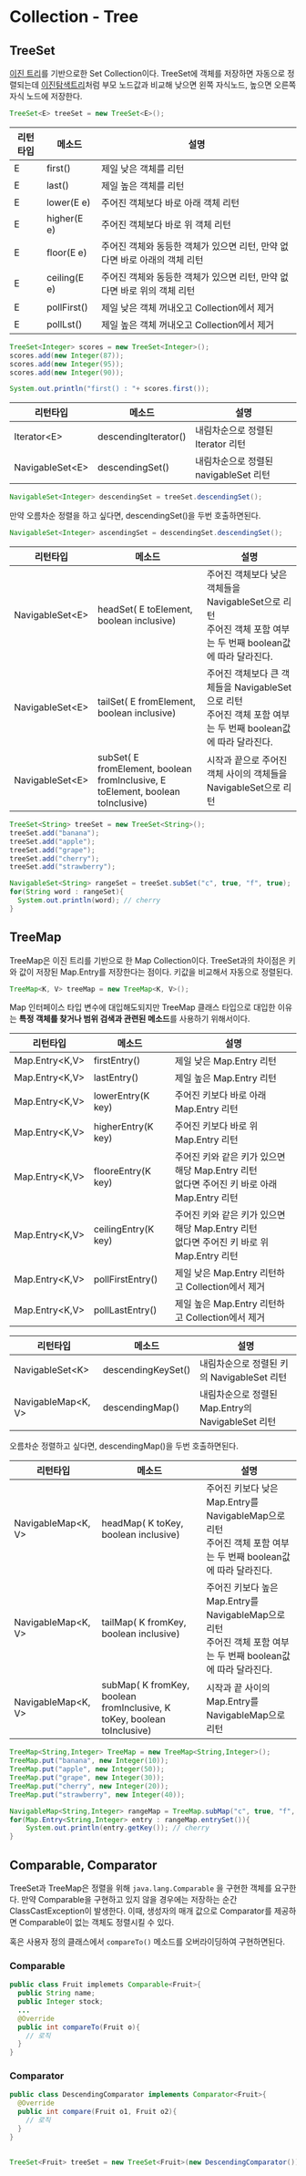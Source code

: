 # Collection - Tree

## TreeSet

[이진 트리](https://github.com/dh00023/TIL/blob/master/algorithm/2018-05-11-algorithm-tree.md)를 기반으로한 Set Collection이다.
TreeSet에 객체를 저장하면 자동으로 정렬되는데 [이진탐색트리](https://github.com/dh00023/TIL/blob/master/algorithm/2018-05-21-algorithm-bst.md)처럼 부모 노드값과 비교해 낮으면 왼쪽 자식노드, 높으면 오른쪽 자식 노드에 저장한다.

```java
TreeSet<E> treeSet = new TreeSet<E>();
```

| 리턴타입 | 메소드       | 설명                                                         |
| -------- | ------------ | ------------------------------------------------------------ |
| E        | first()      | 제일 낮은 객체를 리턴                                        |
| E        | last()       | 제일 높은 객체를 리턴                                        |
| E        | lower(E e)   | 주어진 객체보다 바로 아래 객체 리턴                          |
| E        | higher(E e)  | 주어진 객체보다 바로 위 객체 리턴                            |
| E        | floor(E e)   | 주어진 객체와 동등한 객체가 있으면 리턴, 만약 없다면 바로 아래의 객체 리턴 |
| E        | ceiling(E e) | 주어진 객체와 동등한 객체가 있으면 리턴, 만약 없다면 바로 위의 객체 리턴 |
| E        | pollFirst()  | 제일 낮은 객체 꺼내오고 Collection에서 제거                  |
| E        | pollLst()    | 제일 높은 객체 꺼내오고 Collection에서 제거                  |

```java
TreeSet<Integer> scores = new TreeSet<Integer>();
scores.add(new Integer(87));
scores.add(new Integer(95));
scores.add(new Integer(90));

System.out.println("first() : "+ scores.first());
```

| 리턴타입          | 메소드               | 설명                                  |
| ----------------- | -------------------- | ------------------------------------- |
| Iterator\<E\>     | descendingIterator() | 내림차순으로 정렬된 Iterator 리턴     |
| NavigableSet\<E\> | descendingSet()      | 내림차순으로 정렬된 navigableSet 리턴 |

```java
NavigableSet<Integer> descendingSet = treeSet.descendingSet();
```

만약 오름차순 정렬을 하고 싶다면, descendingSet()을 두번 호출하면된다.

```java
NavigableSet<Integer> ascendingSet = descendingSet.descendingSet();
```

| 리턴타입          | 메소드                                                       | 설명                                                         |
| ----------------- | ------------------------------------------------------------ | ------------------------------------------------------------ |
| NavigableSet\<E\> | headSet( E toElement, boolean inclusive)                     | 주어진 객체보다 낮은 객체들을 NavigableSet으로 리턴 <br/>주어진 객체 포함 여부는 두 번째 boolean값에 따라 달라진다. |
| NavigableSet\<E\> | tailSet( E fromElement, boolean inclusive)                   | 주어진 객체보다 큰 객체들을 NavigableSet으로 리턴 <br/>주어진 객체 포함 여부는 두 번째 boolean값에 따라 달라진다. |
| NavigableSet\<E\> | subSet( E fromElement, boolean fromInclusive, E toElement, boolean toInclusive) | 시작과 끝으로 주어진 객체 사이의 객체들을  NavigableSet으로 리턴 |

```java
TreeSet<String> treeSet = new TreeSet<String>();
treeSet.add("banana");
treeSet.add("apple");
treeSet.add("grape");
treeSet.add("cherry");
treeSet.add("strawberry");

NavigableSet<String> rangeSet = treeSet.subSet("c", true, "f", true);
for(String word : rangeSet){
  System.out.println(word); // cherry
}
```

## TreeMap

TreeMap은 이진 트리를 기반으로 한 Map Collection이다. TreeSet과의 차이점은 키와 값이 저장된 Map.Entry를 저장한다는 점이다. 키값을 비교해서 자동으로 정렬된다.

```java
TreeMap<K, V> treeMap = new TreeMap<K, V>();
```

Map 인터페이스 타입 변수에 대입해도되지만 TreeMap 클래스 타입으로 대입한 이유는 **특정 객체를 찾거나 범위 검색과 관련된 메소드**를 사용하기 위해서이다.

| 리턴타입       | 메소드              | 설명                                                         |
| -------------- | ------------------- | ------------------------------------------------------------ |
| Map.Entry<K,V> | firstEntry()        | 제일 낮은 Map.Entry 리턴                                     |
| Map.Entry<K,V> | lastEntry()         | 제일 높은 Map.Entry 리턴                                     |
| Map.Entry<K,V> | lowerEntry(K key)   | 주어진 키보다 바로 아래 Map.Entry 리턴                       |
| Map.Entry<K,V> | higherEntry(K key)  | 주어진 키보다 바로 위 Map.Entry 리턴                         |
| Map.Entry<K,V> | flooreEntry(K key)  | 주어진 키와 같은 키가 있으면 해당 Map.Entry 리턴<br/>없다면 주어진 키 바로 아래 Map.Entry 리턴 |
| Map.Entry<K,V> | ceilingEntry(K key) | 주어진 키와 같은 키가 있으면 해당 Map.Entry 리턴<br/>없다면 주어진 키 바로 위 Map.Entry 리턴 |
| Map.Entry<K,V> | pollFirstEntry()    | 제일 낮은 Map.Entry 리턴하고 Collection에서 제거             |
| Map.Entry<K,V> | pollLastEntry()     | 제일 높은 Map.Entry 리턴하고 Collection에서 제거             |

| 리턴타입             | 메소드             | 설명                                               |
| -------------------- | ------------------ | -------------------------------------------------- |
| NavigableSet\<K\>    | descendingKeySet() | 내림차순으로 정렬된 키의 NavigableSet 리턴         |
| NavigableMap\<K, V\> | descendingMap()    | 내림차순으로 정렬된  Map.Entry의 NavigableSet 리턴 |

오름차순 정렬하고 싶다면, descendingMap()을 두번 호출하면된다.

| 리턴타입             | 메소드                                                       | 설명                                                         |
| -------------------- | ------------------------------------------------------------ | ------------------------------------------------------------ |
| NavigableMap\<K, V\> | headMap( K toKey, boolean inclusive)                         | 주어진 키보다 낮은 Map.Entry를 NavigableMap으로 리턴 <br/>주어진 객체 포함 여부는 두 번째 boolean값에 따라 달라진다. |
| NavigableMap\<K, V\> | tailMap( K fromKey, boolean inclusive)                       | 주어진 키보다 높은 Map.Entry를 NavigableMap으로 리턴 <br/>주어진 객체 포함 여부는 두 번째 boolean값에 따라 달라진다. |
| NavigableMap\<K, V\> | subMap( K fromKey, boolean fromInclusive, K toKey, boolean toInclusive) | 시작과 끝 사이의 Map.Entry를 NavigableMap으로 리턴 <br/>     |

```java
TreeMap<String,Integer> TreeMap = new TreeMap<String,Integer>();
TreeMap.put("banana", new Integer(10));
TreeMap.put("apple", new Integer(50));
TreeMap.put("grape", new Integer(30));
TreeMap.put("cherry", new Integer(20));
TreeMap.put("strawberry", new Integer(40));

NavigableMap<String,Integer> rangeMap = TreeMap.subMap("c", true, "f", true);
for(Map.Entry<String,Integer> entry : rangeMap.entrySet()){
	System.out.println(entry.getKey()); // cherry
}
```



## Comparable, Comparator

TreeSet과 TreeMap은 정렬을 위해  `java.lang.Comparable` 을 구현한 객체를 요구한다. 만약 Comparable을 구현하고 있지 않을 경우에는 저장하는 순간 ClassCastException이 발생한다. 이때, 생성자의 매개 값으로 Comparator를 제공하면 Comparable이 없는 객체도 정렬시킬 수 있다.

혹은 사용자 정의 클래스에서 `compareTo()` 메소드를 오버라이딩하여 구현하면된다.



### Comparable

```java
public class Fruit implemets Comparable<Fruit>{
  public String name;
  public Integer stock;
  ...
  @Override
  public int compareTo(Fruit o){
    // 로직
  }
}
```

### Comparator

```java
public class DescendingComparator implements Comparator<Fruit>{
  @Override
  public int compare(Fruit o1, Fruit o2){
    // 로직
  }
}
  
```

```java
TreeSet<Fruit> treeSet = new TreeSet<Fruit>(new DescendingComparator())
```

